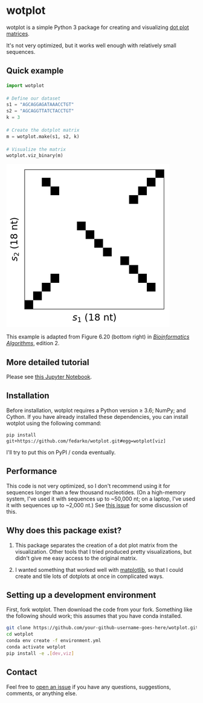 # wotplot

wotplot is a simple Python 3 package for creating and visualizing
[dot plot matrices](https://en.wikipedia.org/wiki/Dot_plot_(bioinformatics)).

It's not very optimized, but it works well enough with relatively small sequences.

## Quick example

```python
import wotplot

# Define our dataset
s1 = "AGCAGGAGATAAACCTGT"
s2 = "AGCAGGTTATCTACCTGT"
k = 3

# Create the dotplot matrix
m = wotplot.make(s1, s2, k)

# Visualize the matrix
wotplot.viz_binary(m)
```

![Output dotplot from the above example](https://github.com/fedarko/wotplot/raw/main/docs/example_dotplot.png)

This example is adapted from Figure 6.20 (bottom right) in
[_Bioinformatics Algorithms_](https://www.bioinformaticsalgorithms.org), edition 2.

## More detailed tutorial

Please see [this Jupyter Notebook](https://nbviewer.org/github/fedarko/wotplot/blob/main/docs/Tutorial.ipynb).

## Installation

Before installation, wotplot requires a Python version ≥ 3.6; NumPy; and
Cython. If you have already installed these dependencies, you can install
wotplot using the following command:

```
pip install git+https://github.com/fedarko/wotplot.git#egg=wotplot[viz]
```

I'll try to put this on PyPI / conda eventually.

## Performance

This code is not very optimized, so I don't recommend using it for sequences
longer than a few thousand nucleotides. (On a high-memory system, I've used it
with sequences up to ~50,000 nt; on a laptop, I've used it with sequences up to
~2,000 nt.) See [this issue](https://github.com/fedarko/wotplot/issues/2) for
some discussion of this.

## Why does this package exist?

1. This package separates the creation of a dot plot matrix from the visualization. Other tools that I tried produced pretty visualizations, but didn't give me easy access to the original matrix.

2. I wanted something that worked well with [matplotlib](https://matplotlib.org), so that I could create and tile lots of dotplots at once in complicated ways.

## Setting up a development environment

First, fork wotplot. Then download the code from your fork.
Something like the following should work; this assumes that you have conda
installed.

```bash
git clone https://github.com/your-github-username-goes-here/wotplot.git
cd wotplot
conda env create -f environment.yml
conda activate wotplot
pip install -e .[dev,viz]
```

## Contact

Feel free to [open an issue](https://github.com/fedarko/wotplot/issues) if you
have any questions, suggestions, comments, or anything else.
